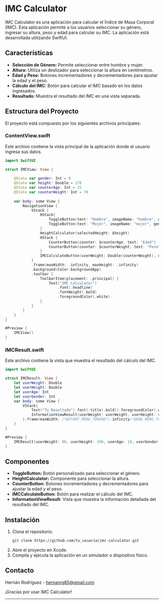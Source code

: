 
# IMC Calculator

IMC Calculator es una aplicación para calcular el Índice de Masa Corporal (IMC). Esta aplicación permite a los usuarios seleccionar su género, ingresar su altura, peso y edad para calcular su IMC. La aplicación está desarrollada utilizando SwiftUI.

## Características

- **Selección de Género:** Permite seleccionar entre hombre y mujer.
- **Altura:** Utiliza un deslizador para seleccionar la altura en centímetros.
- **Edad y Peso:** Botones incrementadores y decrementadores para ajustar la edad y el peso.
- **Cálculo del IMC:** Botón para calcular el IMC basado en los datos ingresados.
- **Resultado:** Muestra el resultado del IMC en una vista separada.

## Estructura del Proyecto

El proyecto está compuesto por los siguientes archivos principales:

### ContentView.swift

Este archivo contiene la vista principal de la aplicación donde el usuario ingresa sus datos.

```swift
import SwiftUI

struct IMCView: View {
    
    @State var gender: Int = 0
    @State var height: Double = 170
    @State var counterAge: Int = 25
    @State var counterWeight: Int = 70
    
    var body: some View {
        NavigationView {
            VStack {
                HStack{
                    ToggleButton(text: "Hombre", imageName: "hombre", gender: 0, selectedGender: $gender)
                    ToggleButton(text: "Mujer", imageName: "mujer", gender: 1, selectedGender: $gender)
                }
                HeightCalculator(selectedHeight: $height)
                HStack {
                    CounterButton(counter: $counterAge, text: "Edad")
                    CounterButton(counter: $counterWeight, text: "Peso")
                }
                IMCCalculateButton(userWeight: Double(counterWeight), userHeight: height, userAge: counterAge, userGender: gender)
            }
            .frame(maxWidth: .infinity, maxHeight: .infinity)
            .background(Color.backgroundApp)
            .toolbar {
                ToolbarItem(placement: .principal) {
                    Text("IMC Calculator")
                        .font(.headline)
                        .fontWeight(.bold)
                        .foregroundColor(.white)
                }
            }
        }
    }
}

#Preview {
    IMCView()
}
```

### IMCResult.swift

Este archivo contiene la vista que muestra el resultado del cálculo del IMC.

```swift
import SwiftUI

struct IMCResult: View {
    let userWeight: Double
    let userHeight: Double
    let userAge: Int
    let userGender: Int
    var body: some View {
        VStack{
            Text("Tu Resultado").font(.title).bold().foregroundColor(.white)
            InformationViewResult(userWeight: userWeight, userHeight: userHeight, userAge: userAge, userGender: userGender)
        }.frame(maxWidth: /*@START_MENU_TOKEN@*/.infinity/*@END_MENU_TOKEN@*/, maxHeight: .infinity).background(.backgroundApp)
    }
}

#Preview {
    IMCResult(userWeight: 80, userHeight: 190, userAge: 19, userGender: 0)
}
```

## Componentes

- **ToggleButton:** Botón personalizado para seleccionar el género.
- **HeightCalculator:** Componente para seleccionar la altura.
- **CounterButton:** Botones incrementadores y decrementadores para ajustar la edad y el peso.
- **IMCCalculateButton:** Botón para realizar el cálculo del IMC.
- **InformationViewResult:** Vista que muestra la información detallada del resultado del IMC.

## Instalación

1. Clona el repositorio:
   ```sh
   git clone https://github.com/tu_usuario/imc-calculator.git
   ```
2. Abre el proyecto en Xcode.
3. Compila y ejecuta la aplicación en un simulador o dispositivo físico.

## Contacto

Hernán Rodríguez - [hernanrg85@gmail.com](mailto:hernanrg85@gmail.com)

¡Gracias por usar IMC Calculator!

---
